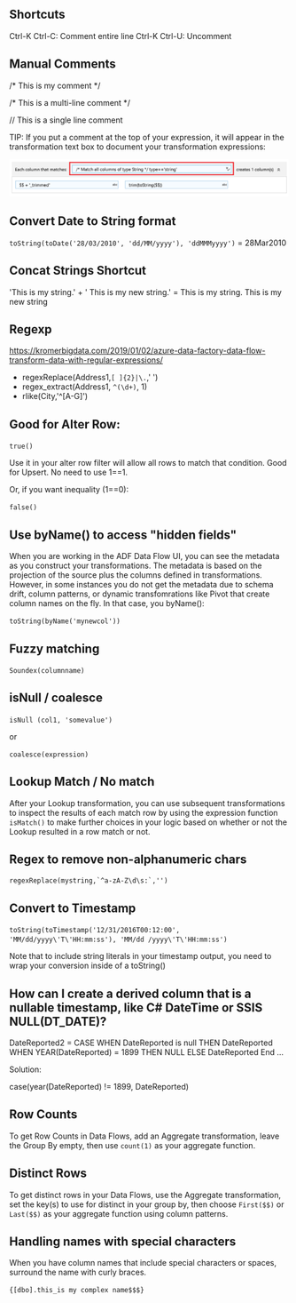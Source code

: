 ## Shortcuts

Ctrl-K Ctrl-C: Comment entire line
Ctrl-K Ctrl-U: Uncomment

## Manual Comments

/* This is my comment */

/* This is a
   multi-line comment */
   
// This is a single line comment

TIP: If you put a comment at the top of your expression, it will appear in the transformation text box to document your transformation expressions:

![Comments](media/comments2.png "Comments")

## Convert Date to String format

`toString(toDate('28/03/2010', 'dd/MM/yyyy'), 'ddMMMyyyy')`
= 28Mar2010


## Concat Strings Shortcut

'This is my string.' + ' This is my new string.'
= This is my string. This is my new string


## Regexp

https://kromerbigdata.com/2019/01/02/azure-data-factory-data-flow-transform-data-with-regular-expressions/

* regexReplace(Address1,`[ ]{2}|\.`,' ')
* regex_extract(Address1, `^(\d+)`, 1)
* rlike(City,'^[A-G]')

## Good for Alter Row:

`true()`

Use it in your alter row filter will allow all rows to match that condition. Good for Upsert. No need to use 1==1.

Or, if you want inequality (1==0):

`false()`

## Use byName() to access "hidden fields"

When you are working in the ADF Data Flow UI, you can see the metadata as you construct your transformations. The metadata is based on the projection of the source plus the columns defined in transformations. However, in some instances you do not get the metadata due to schema drift, column patterns, or dynamic transfomrations like Pivot that create column names on the fly. In that case, you byName():

`toString(byName('mynewcol'))`

## Fuzzy matching

`Soundex(columnname)`

## isNull / coalesce

`isNull (col1, 'somevalue')`

or

`coalesce(expression)`

## Lookup Match / No match

After your Lookup transformation, you can use subsequent transformations to inspect the results of each match row by using the expression function `isMatch()` to make further choices in your logic based on whether or not the Lookup resulted in a row match or not.

## Regex to remove non-alphanumeric chars

```
regexReplace(mystring,`^a-zA-Z\d\s:`,'')
```

## Convert to Timestamp

`toString(toTimestamp('12/31/2016T00:12:00', 'MM/dd/yyyy\'T\'HH:mm:ss'), 'MM/dd /yyyy\'T\'HH:mm:ss')`

Note that to include string literals in your timestamp output, you need to wrap your conversion inside of a toString()

## How can I create a derived column that is a nullable timestamp, like C# DateTime or SSIS NULL(DT_DATE)?
DateReported2 =
CASE
    WHEN DateReported is null THEN DateReported
    WHEN YEAR(DateReported) = 1899 THEN NULL
    ELSE DateReported
End
...

Solution:

case(year(DateReported) != 1899, DateReported)

## Row Counts

To get Row Counts in Data Flows, add an Aggregate transformation, leave the Group By empty, then use `count(1)` as your aggregate function.

## Distinct Rows

To get distinct rows in your Data Flows, use the Aggregate transformation, set the key(s) to use for distinct in your group by, then choose `First($$)` or `Last($$)` as your aggregate function using column patterns.

## Handling names with special characters

When you have column names that include special characters or spaces, surround the name with curly braces.

```{[dbo].this_is my complex name$$$}```

